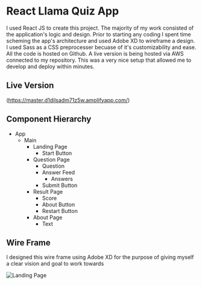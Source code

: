 # React Llama Quiz App 

I used React JS to create this project. The majority of my work
          consisted of the application's logic and design. Prior to starting any
          coding I spent time scheming the app's architecture and used Adobe XD
          to wireframe a design.  I used
          Sass as a CSS preprocesser becuase of it's customizability and ease.
          All the code is hosted on Github. A live version is being hosted via
          AWS connected to my repository. This was a very nice setup that allowed
          me to develop and deploy within minutes.
          
## Live Version
(https://master.d1dilsadm71z5w.amplifyapp.com/)
          
## Component Hierarchy
- App
  - Main
     - Landing Page
        - Start Button
     - Question Page
        - Question
        - Answer Feed
            - Answers
        - Submit Button
     - Result Page
        - Score
        - About Button
        - Restart Button
     - About Page
        - Text
        
## Wire Frame
I designed this wire frame using Adobe XD for the purpose of giving myself a clear vision and goal to work towards

![Landing Page](https://user-images.githubusercontent.com/45345315/73479562-34d01a00-4366-11ea-9a89-c8d259f9d7f1.png)

